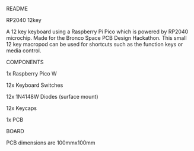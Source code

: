 README

RP2040 12key 

A 12 key keyboard using a Raspberry Pi Pico which is powered by RP2040 microchip. Made for the Bronco Space PCB Design Hackathon. 
This small 12 key macropod can be used for shortcuts such as the function keys or media control. 

COMPONENTS 

1x Raspberry Pico W 

12x Keyboard Switches 

12x 1N4148W Diodes (surface mount) 

12x Keycaps 

1x PCB 

BOARD 

PCB dimensions are 100mmx100mm 

